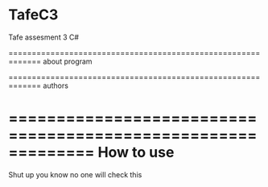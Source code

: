 # TafeC3
 Tafe assesment 3 C#

=============================================================
about program

=============================================================
authors

=============================================================
How to use
=============================================================

Shut up you know no one will check this